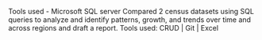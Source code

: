 Tools used - Microsoft SQL server
Compared 2 census datasets using SQL queries to analyze and identify patterns, growth, and trends over time and across regions and draft a report. Tools used: CRUD | Git | Excel


